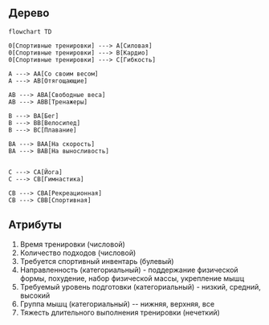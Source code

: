 ## Дерево

```mermaid
flowchart TD

0[Спортивные тренировки] ---> A[Силовая]
0[Спортивные тренировки] ---> B[Кардио]
0[Спортивные тренировки] ---> C[Гибкость]

A ---> AA[Cо своим весом]
A ---> AB[Отягощающие]

AB ---> ABA[Свободные веса]
AB ---> ABB[Тренажеры]

B ---> BA[Бег]
B ---> BB[Велосипед]
B ---> BC[Плавание]

BA ---> BАA[На скорость]
BA ---> BАB[На выносливость]


C ---> CA[Йога]
C ---> CB[Гимнастика]

CB ---> CBA[Рекреационная]
CB ---> CBB[Спортивная]
```

## Атрибуты

1. Время тренировки (числовой)
2. Количество подходов (числовой)
3. Требуется спортивный инвентарь (булевый)
4. Направленность (категориальный) - поддержание физической формы, похудение, набор физической массы, укрепление мышц
5. Требуемый уровень подготовки (категориальный) - низкий, средний, высокий
6. Группа мышц (категориальный) -- нижняя, верхняя, все
7. Тяжесть длительного выполнения тренировки (нечеткий)
